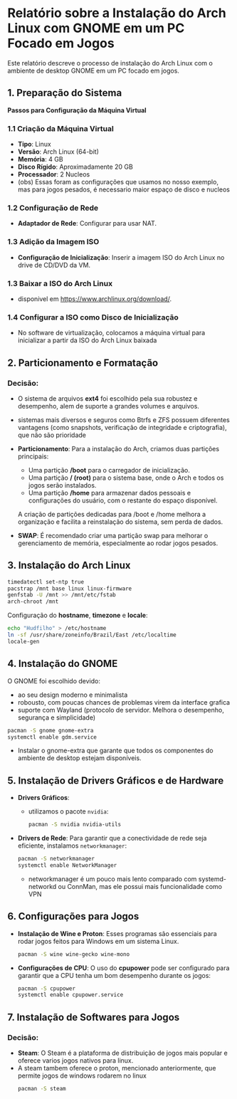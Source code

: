 # Relatório sobre a Instalação do Arch Linux com GNOME em um PC Focado em Jogos

Este relatório descreve o processo de instalação do Arch Linux com o ambiente de desktop GNOME em um PC focado em jogos.

## 1. Preparação do Sistema

**Passos para Configuração da Máquina Virtual**

### 1.1 **Criação da Máquina Virtual**
- **Tipo**: Linux
- **Versão**: Arch Linux (64-bit)
- **Memória**: 4 GB
- **Disco Rígido**: Aproximadamente 20 GB
- **Processador**: 2 Nucleos
- (obs) Essas foram as configurações que usamos no nosso exemplo, mas para jogos pesados, é necessario maior espaço de disco e nucleos

### 1.2 **Configuração de Rede**
- **Adaptador de Rede**: Configurar para usar NAT.

### 1.3 **Adição da Imagem ISO**
- **Configuração de Inicialização**: Inserir a imagem ISO do Arch Linux no drive de CD/DVD da VM.

### 1.3 **Baixar a ISO do Arch Linux**
   - disponivel em https://www.archlinux.org/download/.
   
### 1.4 **Configurar a ISO como Disco de Inicialização**
   - No software de virtualização, colocamos a máquina virtual para inicializar a partir da ISO do Arch Linux baixada

## 2. Particionamento e Formatação

### Decisão:
- O sistema de arquivos **ext4** foi escolhido pela sua robustez e desempenho, alem de suporte a grandes volumes e arquivos.
- sistemas mais diversos e seguros como Btrfs e ZFS possuem diferentes vantagens (como snapshots, verificação de integridade e criptografia), que não são prioridade
- **Particionamento**: Para a instalação do Arch, criamos duas partições principais:
  - Uma partição **/boot** para o carregador de inicialização.
  - Uma partição **/ (root)** para o sistema base, onde o Arch e todos os jogos serão instalados.
  - Uma partição **/home** para armazenar dados pessoais e configurações do usuário, com o restante do espaço disponível.
  
  A criação de partições dedicadas para /boot e /home melhora a organização e facilita a reinstalação do sistema, sem perda de dados.

- **SWAP**: É recomendado criar uma partição swap para melhorar o gerenciamento de memória, especialmente ao rodar jogos pesados.

## 3. Instalação do Arch Linux

```bash
timedatectl set-ntp true
pacstrap /mnt base linux linux-firmware
genfstab -U /mnt >> /mnt/etc/fstab
arch-chroot /mnt
```

Configuração do **hostname**, **timezone** e **locale**:

```bash
echo "Hudfilho" > /etc/hostname
ln -sf /usr/share/zoneinfo/Brazil/East /etc/localtime
locale-gen
```
  
## 4. Instalação do GNOME

O GNOME foi escolhido devido: 
 - ao seu design moderno e minimalista
 - robousto, com poucas chances de problemas virem da interface grafica
 - suporte com Wayland (protocolo de servidor. Melhora o desempenho, segurança e simplicidade)

```bash
pacman -S gnome gnome-extra
systemctl enable gdm.service
```

- Instalar o gnome-extra que garante que todos os componentes do ambiente de desktop estejam disponíveis.

## 5. Instalação de Drivers Gráficos e de Hardware

- **Drivers Gráficos**:
  - utilizamos o pacote `nvidia`:
    ```bash
    pacman -S nvidia nvidia-utils
    ```

- **Drivers de Rede**: Para garantir que a conectividade de rede seja eficiente, instalamos `networkmanager`:
    ```bash
    pacman -S networkmanager
    systemctl enable NetworkManager
    ```
    - networkmanager é um pouco mais lento comparado com systemd-networkd ou ConnMan, mas ele possui mais funcionalidade como VPN

## 6. Configurações para Jogos

- **Instalação de Wine e Proton**: Esses programas são essenciais para rodar jogos feitos para Windows em um sistema Linux.
    ```bash
    pacman -S wine wine-gecko wine-mono
    ```
- **Configurações de CPU**: O uso do **cpupower** pode ser configurado para garantir que a CPU tenha um bom desempenho durante os jogos:
    ```bash
    pacman -S cpupower
    systemctl enable cpupower.service
    ```

## 7. Instalação de Softwares para Jogos

### Decisão:
- **Steam**: O Steam é a plataforma de distribuição de jogos mais popular e oferece varios jogos nativos para linux.
- A steam tambem oferece o proton, mencionado anteriormente, que permite jogos de windows rodarem no linux
    ```bash
    pacman -S steam
    ```
